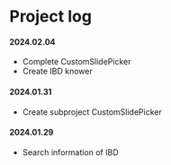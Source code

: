 # Project log

#### 2024.02.04
- Complete CustomSlidePicker
- Create IBD knower

#### 2024.01.31
- Create subproject CustomSlidePicker

#### 2024.01.29
- Search information of IBD